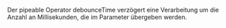 Der pipeable Operator debounceTime verzögert eine Verarbeitung um die Anzahl an Millisekunden, die im Parameter übergeben werden.